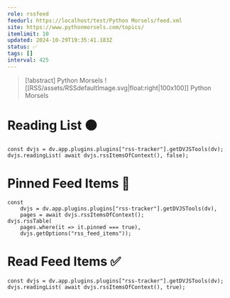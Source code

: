 ```yaml
---
role: rssfeed
feedurl: https://localhost/test/Python Morsels/feed.xml
site: https://www.pythonmorsels.com/topics/
itemlimit: 10
updated: 2024-10-29T19:35:41.183Z
status: ✅
tags: []
interval: 425
---
```

> [!abstract] Python Morsels
> ![[RSS/assets/RSSdefaultImage.svg|float:right|100x100]] Python Morsels

# Reading List ⚫

~~~dataviewjs
const dvjs = dv.app.plugins.plugins["rss-tracker"].getDVJSTools(dv);
dvjs.readingList( await dvjs.rssItemsOfContext(), false);
~~~

# Pinned Feed Items 📍

~~~dataviewjs
const
	dvjs = dv.app.plugins.plugins["rss-tracker"].getDVJSTools(dv),
	pages = await dvjs.rssItemsOfContext();
dvjs.rssTable(
	pages.where(it => it.pinned === true),
	dvjs.getOptions("rss_feed_items"));
~~~

# Read Feed Items ✅

~~~dataviewjs
const dvjs = dv.app.plugins.plugins["rss-tracker"].getDVJSTools(dv);
dvjs.readingList( await dvjs.rssItemsOfContext(), true);
~~~